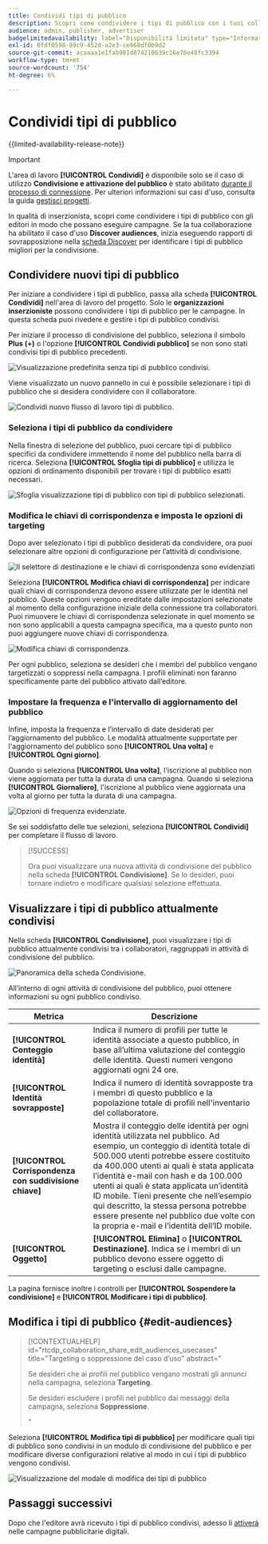 ```yaml
---
title: Condividi tipi di pubblico
description: Scopri come condividere i tipi di pubblico con i tuoi collaboratori per le campagne pubblicitarie.
audience: admin, publisher, advertiser
badgelimitedavailability: label="Disponibilità limitata" type="Informative" url="https://helpx.adobe.com/it/legal/product-descriptions/real-time-customer-data-platform-collaboration.html newtab=true"
exl-id: 0fdf0598-89c9-452d-a2e3-ce868df0b9d2
source-git-commit: acaaaa1e1fab981d874210639c16e76e48fc3394
workflow-type: tm+mt
source-wordcount: '754'
ht-degree: 6%

---
```


# Condividi tipi di pubblico

{{limited-availability-release-note}}

>[!IMPORTANT]
>
>L&#39;area di lavoro **[!UICONTROL Condividi]** è disponibile solo se il caso di utilizzo **Condivisione e attivazione del pubblico** è stato abilitato [durante il processo di connessione](../connect/establishing-connections.md#connection-settings). Per ulteriori informazioni sui casi d&#39;uso, consulta la guida [gestisci progetti](./manage-projects.md#project-use-cases).

In qualità di inserzionista, scopri come condividere i tipi di pubblico con gli editori in modo che possano eseguire campagne. Se la tua collaborazione ha abilitato il caso d&#39;uso **Discover audiences**, inizia eseguendo rapporti di sovrapposizione nella [scheda Discover](/help/guide/collaborate/discover.md) per identificare i tipi di pubblico migliori per la condivisione.

## Condividere nuovi tipi di pubblico

Per iniziare a condividere i tipi di pubblico, passa alla scheda **[!UICONTROL Condividi]** nell&#39;area di lavoro del progetto. Solo le **organizzazioni inserzioniste** possono condividere i tipi di pubblico per le campagne. In questa scheda puoi rivedere e gestire i tipi di pubblico condivisi.

Per iniziare il processo di condivisione del pubblico, seleziona il simbolo **Plus (+)** o l&#39;opzione **[!UICONTROL Condividi pubblico]** se non sono stati condivisi tipi di pubblico precedenti.

![Visualizzazione predefinita senza tipi di pubblico condivisi.](/help/assets/collaborate/share/share-new-audiences.png)

Viene visualizzato un nuovo pannello in cui è possibile selezionare i tipi di pubblico che si desidera condividere con il collaboratore.

![Condividi nuovo flusso di lavoro tipi di pubblico.](/help/assets/collaborate/share/share-audiences-workflow.png)

### Seleziona i tipi di pubblico da condividere

Nella finestra di selezione del pubblico, puoi cercare tipi di pubblico specifici da condividere immettendo il nome del pubblico nella barra di ricerca. Seleziona **[!UICONTROL Sfoglia tipi di pubblico]** e utilizza le opzioni di ordinamento disponibili per trovare i tipi di pubblico esatti necessari.

![Sfoglia visualizzazione tipi di pubblico con tipi di pubblico selezionati.](/help/assets/collaborate/share/browse-audiences-view.png)

### Modifica le chiavi di corrispondenza e imposta le opzioni di targeting

Dopo aver selezionato i tipi di pubblico desiderati da condividere, ora puoi selezionare altre opzioni di configurazione per l’attività di condivisione.

![Il selettore di destinazione e le chiavi di corrispondenza sono evidenziati](/help/assets/collaborate/share/match-keys-and-targeting.png)

Seleziona **[!UICONTROL Modifica chiavi di corrispondenza]** per indicare quali chiavi di corrispondenza devono essere utilizzate per le identità nel pubblico. Queste opzioni vengono ereditate dalle impostazioni selezionate al momento della configurazione iniziale della connessione tra collaboratori. Puoi rimuovere le chiavi di corrispondenza selezionate in quel momento se non sono applicabili a questa campagna specifica, ma a questo punto non puoi aggiungere nuove chiavi di corrispondenza.

![Modifica chiavi di corrispondenza.](/help/assets/collaborate/share/update-match-keys.png)

Per ogni pubblico, seleziona se desideri che i membri del pubblico vengano targetizzati o soppressi nella campagna. I profili eliminati non faranno specificamente parte del pubblico attivato dall’editore.

### Impostare la frequenza e l&#39;intervallo di aggiornamento del pubblico

Infine, imposta la frequenza e l’intervallo di date desiderati per l’aggiornamento del pubblico. Le modalità attualmente supportate per l&#39;aggiornamento del pubblico sono **[!UICONTROL Una volta]** e **[!UICONTROL Ogni giorno]**.

Quando si seleziona **[!UICONTROL Una volta]**, l&#39;iscrizione al pubblico non viene aggiornata per tutta la durata di una campagna. Quando si seleziona **[!UICONTROL Giornaliero]**, l&#39;iscrizione al pubblico viene aggiornata una volta al giorno per tutta la durata di una campagna.

![Opzioni di frequenza evidenziate.](/help/assets/collaborate/share/audience-refresh-frequency.png)

Se sei soddisfatto delle tue selezioni, seleziona **[!UICONTROL Condividi]** per completare il flusso di lavoro.

>[!SUCCESS]
>
>Ora puoi visualizzare una nuova attività di condivisione del pubblico nella scheda **[!UICONTROL Condivisione]**. Se lo desideri, puoi tornare indietro e modificare qualsiasi selezione effettuata.

## Visualizzare i tipi di pubblico attualmente condivisi

Nella scheda **[!UICONTROL Condivisione]**, puoi visualizzare i tipi di pubblico attualmente condivisi tra i collaboratori, raggruppati in attività di condivisione del pubblico.

![Panoramica della scheda Condivisione.](/help/assets/collaborate/share/share-tab-overview.png)

<!--

The banner at the top of the page shows figures across all audience sharing activities. 

![The hero banner in the sharing tab.](/help/assets/collaborate/share/share-hero-banner.png)


|Metric | Description |
|---------|----------|
| **[!UICONTROL Shared audiences]** | Indicates the number of audiences shared between collaborators in this project, across all audience sharing modules. |
| **[!UICONTROL Estimated addressable reach]** | Indicates the approximate number of profiles that you can reach across all the audiences that are currently shared in the project. [TODO: ADD INFORMATION ABOUT HOW THIS IS CALCULATED] |
| **[!UICONTROL Target identities]** | The number of identities across all audiences shared in this project for which you selected to target the profiles. |
| **[!UICONTROL Suppress identities]** | The number of identities across all audiences shared in this project for which you selected to suppress the profiles and thereby not target them in campaigns. |

-->

All’interno di ogni attività di condivisione del pubblico, puoi ottenere informazioni su ogni pubblico condiviso.

| Metrica | Descrizione |
|---------|----------|
| **[!UICONTROL Conteggio identità]** | Indica il numero di profili per tutte le identità associate a questo pubblico, in base all’ultima valutazione del conteggio delle identità. Questi numeri vengono aggiornati ogni 24 ore. |
| **[!UICONTROL Identità sovrapposte]** | Indica il numero di identità sovrapposte tra i membri di questo pubblico e la popolazione totale di profili nell&#39;inventario del collaboratore. |
| **[!UICONTROL Corrispondenza con suddivisione chiave]** | Mostra il conteggio delle identità per ogni identità utilizzata nel pubblico. Ad esempio, un conteggio di identità totale di 500.000 utenti potrebbe essere costituito da 400.000 utenti ai quali è stata applicata l’identità e-mail con hash e da 100.000 utenti ai quali è stata applicata un’identità ID mobile. Tieni presente che nell’esempio qui descritto, la stessa persona potrebbe essere presente nel pubblico due volte con la propria e-mail e l’identità dell’ID mobile. |
| **[!UICONTROL Oggetto]** | **[!UICONTROL Elimina]** o **[!UICONTROL Destinazione]**. Indica se i membri di un pubblico devono essere oggetto di targeting o esclusi dalle campagne. |

La pagina fornisce inoltre i controlli per **[!UICONTROL Sospendere la condivisione]** e **[!UICONTROL Modificare i tipi di pubblico]**.

## Modifica i tipi di pubblico {#edit-audiences}

>[!CONTEXTUALHELP]
>id="rtcdp_collaboration_share_edit_audiences_usecases"
>title="Targeting o soppressione del caso d’uso"
>abstract="<p>Se desideri che ai profili nel pubblico vengano mostrati gli annunci nella campagna, seleziona **Targeting**.</p> <p>Se desideri escludere i profili nel pubblico dai messaggi della campagna, seleziona **Soppressione**.</p>"

Seleziona **[!UICONTROL Modifica tipi di pubblico]** per modificare quali tipi di pubblico sono condivisi in un modulo di condivisione del pubblico e per modificare diverse configurazioni relative al modo in cui i tipi di pubblico vengono condivisi.

![Visualizzazione del modale di modifica dei tipi di pubblico](/help/assets/collaborate/share/edit-audiences-modal.png)

<!--

Search for audiences that you want to add to the sharing module. 

For each audience, you can select whether you'd like to target or suppress those profiles in campaigns. 

To remove an audience from the sharing module, select the trash can icon [TODO: add spectrum icon and folder].

Select how often you would like the audience membership to be refreshed and the date range within which you want the membership of the audience to be refreshed. 

TODO: are there any limitations for frequency in the M1 release?

-->

## Passaggi successivi

Dopo che l&#39;editore avrà ricevuto i tipi di pubblico condivisi, adesso li [attiverà](/help/guide/collaborate/activate.md) nelle campagne pubblicitarie digitali.

